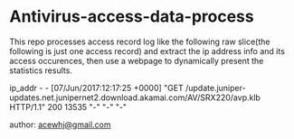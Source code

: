 # Antivirus-access-data-process
This repo processes access record log like the following raw slice(the following is just one access record) and extract the ip address info and its access occurences,
then use a webpage to dynamically present the statistics results.

ip_addr - - [07/Jun/2017:12:17:25 +0000] "GET /update.juniper-updates.net.junipernet2.download.akamai.com/AV/SRX220/avp.klb HTTP/1.1" 200 13535 "-" "-" "-"

author: acewhj@gmail.com
